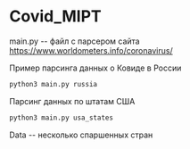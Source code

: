 # Covid_MIPT

main.py -- файл с парсером сайта https://www.worldometers.info/coronavirus/

Пример парсинга данных о Ковиде в России
```python
python3 main.py russia
```
Парсинг данных по штатам США
```python
python3 main.py usa_states
```
Data -- несколько спаршенных стран
